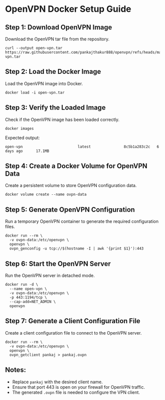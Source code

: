 # OpenVPN Docker Setup Guide

## Step 1: Download OpenVPN Image
Download the OpenVPN tar file from the repository.
```
curl --output open-vpn.tar https://raw.githubusercontent.com/pankajthakur888/openvpn/refs/heads/main/open-vpn.tar
```
## Step 2: Load the Docker Image
Load the OpenVPN image into Docker.
```
docker load -i open-vpn.tar
```

## Step 3: Verify the Loaded Image
Check if the OpenVPN image has been loaded correctly.
```
docker images
```
Expected output:
```
open-vpn                         latest               8c5b1a283c2c   6 days ago      17.1MB
```

## Step 4: Create a Docker Volume for OpenVPN Data
Create a persistent volume to store OpenVPN configuration data.
```
docker volume create --name ovpn-data
```

## Step 5: Generate OpenVPN Configuration
Run a temporary OpenVPN container to generate the required configuration files.
```
docker run --rm \
  -v ovpn-data:/etc/openvpn \
  openvpn \
  ovpn_genconfig -u tcp://$(hostname -I | awk '{print $1}'):443
```

## Step 6: Start the OpenVPN Server
Run the OpenVPN server in detached mode.
```
docker run -d \
  --name open-vpn \
  -v ovpn-data:/etc/openvpn \
  -p 443:1194/tcp \
  --cap-add=NET_ADMIN \
  openvpn
```

## Step 7: Generate a Client Configuration File
Create a client configuration file to connect to the OpenVPN server.
```
docker run --rm \
  -v ovpn-data:/etc/openvpn \
  openvpn \
  ovpn_getclient pankaj > pankaj.ovpn
```

## Notes:
- Replace `pankaj` with the desired client name.
- Ensure that port 443 is open on your firewall for OpenVPN traffic.
- The generated `.ovpn` file is needed to configure the VPN client.

